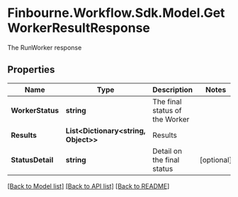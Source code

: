 # Finbourne.Workflow.Sdk.Model.GetWorkerResultResponse
The RunWorker response

## Properties

Name | Type | Description | Notes
------------ | ------------- | ------------- | -------------
**WorkerStatus** | **string** | The final status of the Worker | 
**Results** | **List&lt;Dictionary&lt;string, Object&gt;&gt;** | Results | 
**StatusDetail** | **string** | Detail on the final status | [optional] 

[[Back to Model list]](../README.md#documentation-for-models) [[Back to API list]](../README.md#documentation-for-api-endpoints) [[Back to README]](../README.md)

